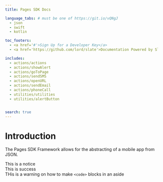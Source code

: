```yaml
---
title: Pages SDK Docs

language_tabs: # must be one of https://git.io/vQNgJ
  - json
  - swift
  - kotlin

toc_footers:
  - <a href='#'>Sign Up for a Developer Key</a>
  - <a href='https://github.com/lord/slate'>Documentation Powered by Slate</a>

includes:
  - actions/actions
  - actions/showAlert
  - actions/goToPage
  - actions/sendSMS
  - actions/openURL
  - actions/sendEmail
  - actions/phoneCall
  - utilities/utilities
  - utilities/alertButton


search: true
---
```


# Introduction

The Pages SDK Framework allows for the abstracting of a mobile app from JSON.

<aside class="notice">
This is a notice
</aside>

<aside class="success">
This is success
</aside>

<aside class="warning">THis is a warning on how to make <code>&lt;code&gt;</code> blocks in an aside </aside>
